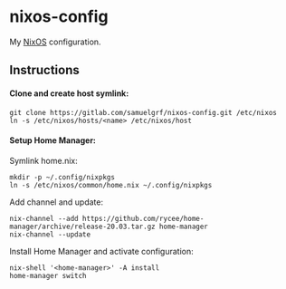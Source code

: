 nixos-config
============

My [NixOS][] configuration.

Instructions
------------

#### Clone and create host symlink:
```
git clone https://gitlab.com/samuelgrf/nixos-config.git /etc/nixos
ln -s /etc/nixos/hosts/<name> /etc/nixos/host
```

#### Setup Home Manager:

Symlink home.nix:
```
mkdir -p ~/.config/nixpkgs
ln -s /etc/nixos/common/home.nix ~/.config/nixpkgs
```

Add channel and update:
```
nix-channel --add https://github.com/rycee/home-manager/archive/release-20.03.tar.gz home-manager
nix-channel --update
```

Install Home Manager and activate configuration:
```
nix-shell '<home-manager>' -A install
home-manager switch
```

[NixOS]: https://nixos.org
